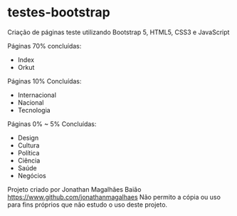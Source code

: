 # testes-bootstrap
Criação de páginas teste utilizando Bootstrap 5, HTML5, CSS3 e JavaScript

Páginas 70% concluídas:
 - Index
 - Orkut

Páginas 10% Concluídas:
 - Internacional
 - Nacional
 - Tecnologia

Páginas 0% ~ 5% Concluídas:
 - Design
 - Cultura
 - Política
 - Ciência
 - Saúde
 - Negócios

Projeto criado por Jonathan Magalhães Baião https://www.github.com/jonathanmagalhaes
Não permito a cópia ou uso para fins próprios que não estudo o uso deste projeto.
